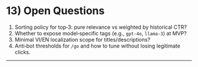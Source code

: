 # 13) Open Questions
1. Sorting policy for top‑3: pure relevance vs weighted by historical CTR?  
2. Whether to expose model‑specific tags (e.g., `gpt‑4o`, `llama‑3`) at MVP?  
3. Minimal VI/EN localization scope for titles/descriptions?  
4. Anti‑bot thresholds for `/go` and how to tune without losing legitimate clicks.

---
